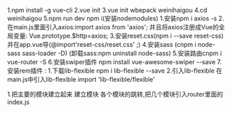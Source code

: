 1.npm install -g vue-cli
2.vue  init
3.vue init  wbepack weinihaigou
4.cd weinihaigou
5.npm run dev
npm i(安装nodemodules)
1.安装npm i axios -s
2.在main.js里面引入axios:import axios from 'axios';
    并且将axios注册成Vue的全局变量:
    Vue.prototype.$http=axios;
3.安装reset.css(npm i --save reset-css) 并在app.vue导(@import'reset-css/reset.css' ;)
4.安装sass (cnpm i  node-sass sass-loader -D)
(卸载sass:npm uninstall node-sass) 
5.安装路由cnpm i vue-router -S
6.安装swiper插件 npm install vue-awesome-swiper --save
7.安装rem插件 :
    1.下载lib-flexible
    npm i lib-flexible --save
    2.引入lib-flexible
    在main.js中引入lib-flexible
    import 'lib-flexible/flexible'






1.把主要的模块建立起来
建立模块 各个模块的跳转,把几个模块引入router里面的index.js
